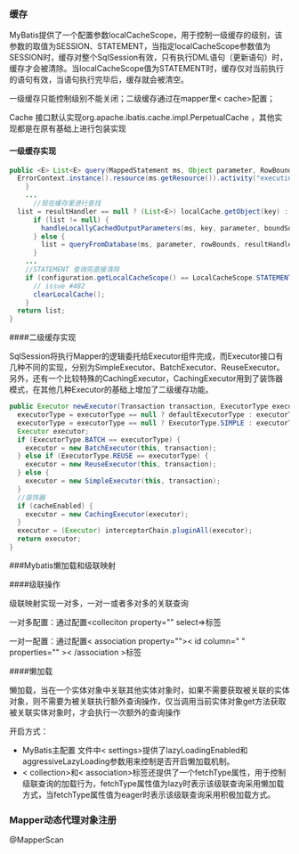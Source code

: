 ### 缓存

MyBatis提供了一个配置参数localCacheScope，用于控制一级缓存的级别，该参数的取值为SESSION、STATEMENT，当指定localCacheScope参数值为SESSION时，缓存对整个SqlSession有效，只有执行DML语句（更新语句）时，缓存才会被清除。当localCacheScope值为STATEMENT时，缓存仅对当前执行的语句有效，当语句执行完毕后，缓存就会被清空。

一级缓存只能控制级别不能关闭；二级缓存通过在mapper里< cache>配置；

Cache 接口默认实现org.apache.ibatis.cache.impl.PerpetualCache ，其他实现都是在原有基础上进行包装实现

#### 一级缓存实现

```java
public <E> List<E> query(MappedStatement ms, Object parameter, RowBounds rowBounds, ResultHandler resultHandler, CacheKey key, BoundSql boundSql) throws SQLException {
  ErrorContext.instance().resource(ms.getResource()).activity("executing a query").object(ms.getId());
    }
	...
      //现在缓存里进行查找
  list = resultHandler == null ? (List<E>) localCache.getObject(key) : null;
      if (list != null) {
        handleLocallyCachedOutputParameters(ms, key, parameter, boundSql);
      } else {
        list = queryFromDatabase(ms, parameter, rowBounds, resultHandler, key, boundSql);
      }
	...
    //STATEMENT 查询完直接清除
    if (configuration.getLocalCacheScope() == LocalCacheScope.STATEMENT) {
      // issue #482
      clearLocalCache();
    }
  return list;
}
```

####二级缓存实现

SqlSession将执行Mapper的逻辑委托给Executor组件完成，而Executor接口有几种不同的实现，分别为SimpleExecutor、BatchExecutor、ReuseExecutor。另外，还有一个比较特殊的CachingExecutor，CachingExecutor用到了装饰器模式，在其他几种Executor的基础上增加了二级缓存功能。

```java
public Executor newExecutor(Transaction transaction, ExecutorType executorType) {
  executorType = executorType == null ? defaultExecutorType : executorType;
  executorType = executorType == null ? ExecutorType.SIMPLE : executorType;
  Executor executor;
  if (ExecutorType.BATCH == executorType) {
    executor = new BatchExecutor(this, transaction);
  } else if (ExecutorType.REUSE == executorType) {
    executor = new ReuseExecutor(this, transaction);
  } else {
    executor = new SimpleExecutor(this, transaction);
  }
  //装饰器
  if (cacheEnabled) {
    executor = new CachingExecutor(executor);
  }
  executor = (Executor) interceptorChain.pluginAll(executor);
  return executor;
}
```

###Mybatis懒加载和级联映射

####级联操作

级联映射实现一对多，一对一或者多对多的关联查询

一对多配置：通过<resultMap>配置<colleciton property=""  select=>标签

一对一配置：通过<resultMap>配置< association property="">< id column=" " properties="" >< /association >标签

####懒加载

懒加载，当在一个实体对象中关联其他实体对象时，如果不需要获取被关联的实体对象，则不需要为被关联执行额外查询操作，仅当调用当前实体对象get方法获取被关联实体对象时，才会执行一次额外的查询操作

开启方式：

- MyBatis主配置 文件中< settings>提供了lazyLoadingEnabled和aggressiveLazyLoading参数用来控制是否开启懒加载机制。
- < collection>和< association>标签还提供了一个fetchType属性，用于控制级联查询的加载行为，fetchType属性值为lazy时表示该级联查询采用懒加载方式，当fetchType属性值为eager时表示该级联查询采用积极加载方式。



### Mapper动态代理对象注册

@MapperScan